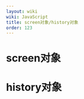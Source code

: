 ```yaml
---
layout: wiki
wiki: JavaScript
title: screen对象/history对象
order: 123
---
```


# screen对象

# history对象
